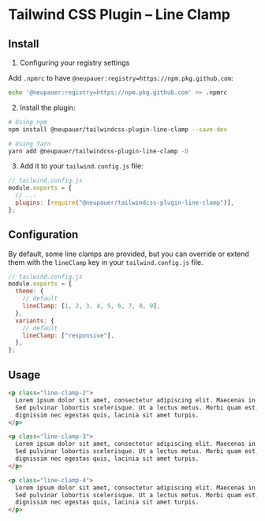 # Tailwind CSS Plugin – Line Clamp

## Install

1. Configuring your registry settings

Add `.npmrc` to have `@neupauer:registry=https://npm.pkg.github.com`:

```bash
echo '@neupauer:registry=https://npm.pkg.github.com' >> .npmrc
```

2. Install the plugin:

```bash
# Using npm
npm install @neupauer/tailwindcss-plugin-line-clamp --save-dev

# Using Yarn
yarn add @neupauer/tailwindcss-plugin-line-clamp -D
```

3. Add it to your `tailwind.config.js` file:

```js
// tailwind.config.js
module.exports = {
  // ...
  plugins: [require("@neupauer/tailwindcss-plugin-line-clamp")],
};
```

## Configuration

By default, some line clamps are provided, but you can override or extend them with the `lineClamp` key in your `tailwind.config.js` file.

```js
// tailwind.config.js
module.exports = {
  theme: {
    // default
    lineClamp: [1, 2, 3, 4, 5, 6, 7, 8, 9],
  },
  variants: {
    // default
    lineClamp: ["responsive"],
  },
};
```

## Usage

```html
<p class="line-clamp-2">
  Lorem ipsum dolor sit amet, consectetur adipiscing elit. Maecenas in purus mi.
  Sed pulvinar lobortis scelerisque. Ut a lectus metus. Morbi quam est,
  dignissim nec egestas quis, lacinia sit amet turpis.
</p>

<p class="line-clamp-3">
  Lorem ipsum dolor sit amet, consectetur adipiscing elit. Maecenas in purus mi.
  Sed pulvinar lobortis scelerisque. Ut a lectus metus. Morbi quam est,
  dignissim nec egestas quis, lacinia sit amet turpis.
</p>

<p class="line-clamp-4">
  Lorem ipsum dolor sit amet, consectetur adipiscing elit. Maecenas in purus mi.
  Sed pulvinar lobortis scelerisque. Ut a lectus metus. Morbi quam est,
  dignissim nec egestas quis, lacinia sit amet turpis.
</p>
```
